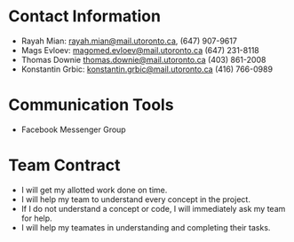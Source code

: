 # Contact Information
* Rayah Mian: rayah.mian@mail.utoronto.ca, (647) 907-9617
* Mags Evloev: magomed.evloev@mail.utoronto.ca (647) 231-8118
* Thomas Downie thomas.downie@mail.utoronto.ca (403) 861-2008
* Konstantin Grbic: konstantin.grbic@mail.utoronto.ca (416) 766-0989

# Communication Tools
* Facebook Messenger Group

# Team Contract
* I will get my allotted work done on time.
* I will help my team to understand every concept in the project.
* If I do not understand a concept or code, I will immediately ask my team for help.
* I will help my teamates in understanding and completing their tasks.
